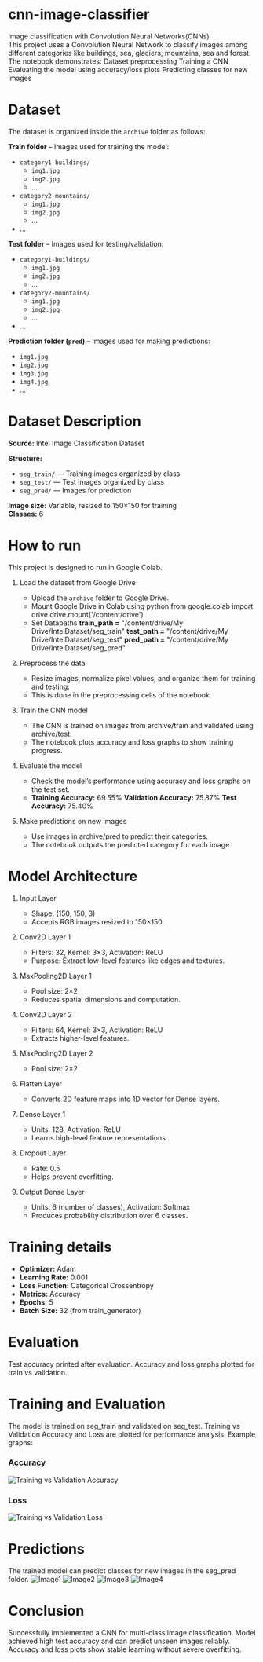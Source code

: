# cnn-image-classifier
Image classification with Convolution Neural Networks(CNNs)    
This project uses a Convolution Neural Network to classify images among  different categories like buildings, sea, glaciers, mountains, sea and forest.
The notebook demonstrates:
Dataset preprocessing
Training a CNN
Evaluating the model using accuracy/loss plots
Predicting classes for new images

# Dataset

The dataset is organized inside the `archive` folder as follows:

**Train folder** – Images used for training the model:  
- `category1-buildings/`  
  - `img1.jpg`  
  - `img2.jpg`  
  - …  
- `category2-mountains/`  
  - `img1.jpg`  
  - `img2.jpg`  
  - …  
- …  

**Test folder** – Images used for testing/validation:  
- `category1-buildings/`  
  - `img1.jpg`  
  - `img2.jpg`  
  - …  
- `category2-mountains/`  
  - `img1.jpg`  
  - `img2.jpg`  
  - …  
- …  

**Prediction folder (`pred`)** – Images used for making predictions:  
- `img1.jpg`  
- `img2.jpg`  
- `img3.jpg`  
- `img4.jpg`  
- …

# Dataset Description
**Source:** Intel Image Classification Dataset  

**Structure:**
- `seg_train/` — Training images organized by class  
- `seg_test/` — Test images organized by class  
- `seg_pred/` — Images for prediction  

**Image size:** Variable, resized to 150×150 for training  
**Classes:** 6

# How to run
This project is designed to run in Google Colab.

1. Load the dataset from Google Drive  
   - Upload the `archive` folder to Google Drive.  
   - Mount Google Drive in Colab using python
         from google.colab import drive
         drive.mount('/content/drive')
   - Set Datapaths
     **train_path =** "/content/drive/My Drive/IntelDataset/seg_train"
     **test_path  =** "/content/drive/My Drive/IntelDataset/seg_test"
     **pred_path  =** "/content/drive/My Drive/IntelDataset/seg_pred"
     
2. Preprocess the data
    - Resize images, normalize pixel values, and organize them for training and testing.
    - This is done in the preprocessing cells of the notebook.

3. Train the CNN model
   - The CNN is trained on images from archive/train and validated using archive/test.
   - The notebook plots accuracy and loss graphs to show training progress.

4. Evaluate the model
   - Check the model’s performance using accuracy and loss graphs on the test set.
   - 
     **Training Accuracy:** 69.55%
     **Validation Accuracy:** 75.87%
     **Test Accuracy:**  75.40%
   
5. Make predictions on new images
   - Use images in archive/pred to predict their categories.
   - The notebook outputs the predicted category for each image.
   
# Model Architecture 
1. Input Layer
   - Shape: (150, 150, 3)
   - Accepts RGB images resized to 150×150.

2. Conv2D Layer 1
   - Filters: 32, Kernel: 3×3, Activation: ReLU
   - Purpose: Extract low-level features like edges and textures.

3. MaxPooling2D Layer 1
   - Pool size: 2×2
   - Reduces spatial dimensions and computation.

4. Conv2D Layer 2
   - Filters: 64, Kernel: 3×3, Activation: ReLU
   - Extracts higher-level features.

5. MaxPooling2D Layer 2
   - Pool size: 2×2

6. Flatten Layer
   - Converts 2D feature maps into 1D vector for Dense layers.

7. Dense Layer 1
   - Units: 128, Activation: ReLU
   - Learns high-level feature representations.

8. Dropout Layer
   - Rate: 0.5
   - Helps prevent overfitting.

9. Output Dense Layer
   - Units: 6 (number of classes), Activation: Softmax
   - Produces probability distribution over 6 classes.

# Training details
- **Optimizer:** Adam  
- **Learning Rate:** 0.001  
- **Loss Function:** Categorical Crossentropy  
- **Metrics:** Accuracy  
- **Epochs:** 5  
- **Batch Size:** 32 (from train_generator)

# Evaluation
Test accuracy printed after evaluation.
Accuracy and loss graphs plotted for train vs validation.

# Training and Evaluation
The model is trained on seg_train and validated on seg_test.
Training vs Validation Accuracy and Loss are plotted for performance analysis.
Example graphs:

### Accuracy
![Training vs Validation Accuracy](Training%20vs%20Validation%20Accuracy.png)
### Loss
![Training vs Validation Loss](Training%20vs%20Validation%20loss.png)

# Predictions
The trained model can predict classes for new images in the seg_pred folder.
![Image1](Image1.png)
![Image2](Image2.png)
![Image3](Image3.png)
![Image4](Image4.png)


# Conclusion
Successfully implemented a CNN for multi-class image classification.
Model achieved high test accuracy and can predict unseen images reliably.
Accuracy and loss plots show stable learning without severe overfitting.
